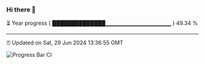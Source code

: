 ### Hi there 👋

⏳ Year progress { ██████████████▁▁▁▁▁▁▁▁▁▁▁▁▁▁▁▁ } 49.34 %

---

⏰ Updated on Sat, 29 Jun 2024 13:36:55 GMT

![Progress Bar CI](https://github.com/IshwaranRudhara/GIT-ACTION/workflows/Progress%20Bar%20CI/badge.svg)
